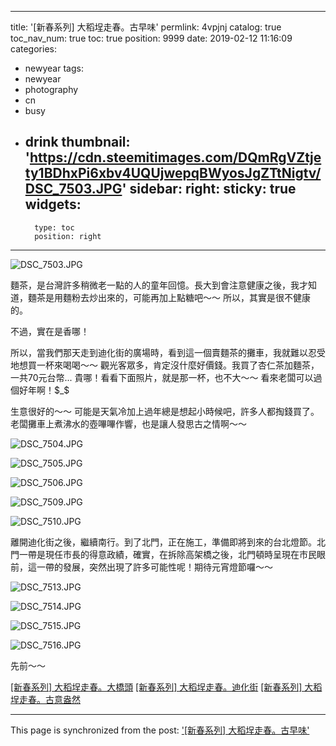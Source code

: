 
---
title: '[新春系列] 大稻埕走春。古早味'
permlink: 4vpjnj
catalog: true
toc_nav_num: true
toc: true
position: 9999
date: 2019-02-12 11:16:09
categories:
- newyear
tags:
- newyear
- photography
- cn
- busy
- drink
thumbnail: 'https://cdn.steemitimages.com/DQmRgVZtjety1BDhxPi6xbv4UQUjwepqBWyosJgZTtNigtv/DSC_7503.JPG'
sidebar:
    right:
        sticky: true
widgets:
    -
        type: toc
        position: right
---


![DSC_7503.JPG](https://cdn.steemitimages.com/DQmRgVZtjety1BDhxPi6xbv4UQUjwepqBWyosJgZTtNigtv/DSC_7503.JPG)

麵茶，是台灣許多稍微老一點的人的童年回憶。長大到會注意健康之後，我才知道，麵茶是用麵粉去炒出來的，可能再加上點糖吧～～ 所以，其實是很不健康的。

不過，實在是香哪！

所以，當我們那天走到迪化街的廣場時，看到這一個賣麵茶的攤車，我就難以忍受地想買一杯來喝喝～～ 觀光客眾多，肯定沒什麼好價錢。我買了杏仁茶加麵茶，一共70元台幣... 貴哪！看看下面照片，就是那一杯，也不大～～ 看來老闆可以過個好年啊！$_$

生意很好的～～ 可能是天氣冷加上過年總是想起小時候吧，許多人都掏錢買了。老闆攤車上煮沸水的壺嗶嗶作響，也是讓人發思古之情啊～～

![DSC_7504.JPG](https://cdn.steemitimages.com/DQmPAoePTtJNAHqcAfsV1ZLqPmEgLjgN7F2Qz9fL3A7P5W7/DSC_7504.JPG)

![DSC_7505.JPG](https://cdn.steemitimages.com/DQme5FmtG4nDSnL8wfXr7tuCQURZCmEHQJ2X4psR1TC9DNF/DSC_7505.JPG)

![DSC_7506.JPG](https://cdn.steemitimages.com/DQmZ2soPwstMHoQ8gaXh5jufrsjGC9bcD1q6Wh6sEs4dCRM/DSC_7506.JPG)

![DSC_7509.JPG](https://cdn.steemitimages.com/DQmXsVwhk3CTwcLoXkzb18rJHeweFNFzCsGCPYTd3D9svQz/DSC_7509.JPG)

![DSC_7510.JPG](https://cdn.steemitimages.com/DQmTq698PSZocYeN7NTHifyPdXQ1XrCc1dZJ1uhjGozvNcd/DSC_7510.JPG)

離開迪化街之後，繼續南行。到了北門，正在施工，準備即將到來的台北燈節。北門一帶是現任市長的得意政績，確實，在拆除高架橋之後，北門頓時呈現在市民眼前，這一帶的發展，突然出現了許多可能性呢！期待元宵燈節囉～～

![DSC_7513.JPG](https://cdn.steemitimages.com/DQmNUgMvnGXaiEunuZ73jZWAJGSTZ6CA2dt8fVjsu9TcsKg/DSC_7513.JPG)

![DSC_7514.JPG](https://cdn.steemitimages.com/DQmZZa2g9WZLEMRkDLWzdQzxxo24EiSi93zJP4i9hayAprY/DSC_7514.JPG)

![DSC_7515.JPG](https://cdn.steemitimages.com/DQmf6TmiZLB6LRzwkqWb3p9KCucSgFJjdQRHYoAykawTohG/DSC_7515.JPG)

![DSC_7516.JPG](https://cdn.steemitimages.com/DQmZRgYA1dQrXHnZzLhGGcRjwtjxWBgSgXDPQEcsALj3j3U/DSC_7516.JPG)


先前～～

[[新春系列] 大稻埕走春。大橋頭](https://steemit.com/newyear/@deanliu/7y6syh)
[[新春系列] 大稻埕走春。迪化街](https://steemit.com/newyear/@deanliu/4km43d)
[[新春系列] 大稻埕走春。古意盎然](https://steemit.com/newyear/@deanliu/4qrerg)

- - -

This page is synchronized from the post: ['[新春系列] 大稻埕走春。古早味'](https://steemit.com/@deanliu/4vpjnj)
